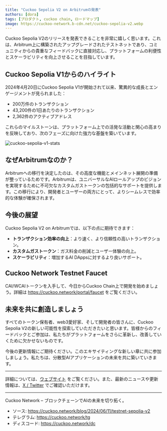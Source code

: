 ```yaml
---
title: "Cuckoo Sepolia V2 on Arbitrumの発表"
authors: [dora]
tags: [プロダクト, cuckoo chain, ロードマップ]
image: https://cuckoo-network.b-cdn.net/cuckoo-sepolia-v2.webp
---
```

Cuckoo Sepolia V2のリリースを発表できることを非常に嬉しく思います。これは、Arbitrum上に構築されたアップグレードされたテストネットであり、コミュニティからの貴重なフィードバックに直接対応し、プラットフォームの利便性とスケーラビリティを向上させることを目指しています。

## Cuckoo Sepolia V1からのハイライト

2024年4月20日にCuckoo Sepolia V1が開始されて以来、驚異的な成長とエンゲージメントが見られました：
- 200万件のトランザクション
- 43,200件の1日あたりのトランザクション
- 2,362件のアクティブアドレス

これらのマイルストーンは、プラットフォーム上での活発な活動と関心の高まりを反映しており、次のフェーズに向けた強力な基盤を築いています。

![cuckoo-sepolia-v1-stats](https://cuckoo-network.b-cdn.net/cuckoo-sepolia-v1-stats.webp "cuckoo sepolia v1 stats")

## なぜArbitrumなのか？

Arbitrumへの移行を決定したのは、その高度な機能とメインネット展開の準備が整っているためです。Arbitrumは、ユニバーサルなAIロールアップのビジョンを実現するために不可欠なカスタムガストークンの包括的なサポートを提供します。この移行により、開発者とユーザーの両方にとって、よりシームレスで効率的な体験が確保されます。

## 今後の展望

Cuckoo Sepolia V2 on Arbitrumでは、以下の点に期待できます：
- **トランザクション効率の向上**：より速く、より信頼性の高いトランザクション。
- **カスタムガストークン**：ガス料金の削減とユーザー体験の向上。
- **スケーラビリティ**：増加するAI DAppsに対するより良いサポート。

## Cuckoo Network Testnet Faucet

CAI/WCAIトークンを入手して、今日からCuckoo Chain上で開発を始めましょう。詳細は https://cuckoo.network/portal/faucet をご覧ください。

## 未来を共に創造しましょう

すべてのトークン保有者、web3愛好家、そして開発者の皆さんに、Cuckoo Sepolia V2の新しい可能性を探索していただきたいと思います。皆様からのフィードバックとご参加は、私たちがプラットフォームをさらに革新し、改善していくために欠かせないものです。

今後の更新情報にご期待ください。このエキサイティングな新しい章に共に参加しましょう。私たちは、分散型AIアプリケーションの未来を共に築いていきます。

---

詳細については、[ウェブサイト](https://cuckoo.network) をご覧ください。また、最新のニュースや更新情報は、[X / Twitter](https://cuckoo.network/x) でご確認いただけます。

---

Cuckoo Network – ブロックチェーンでAIの未来を切り拓く。

- ソース: https://cuckoo.network/blog/2024/06/11/testnet-sepolia-v2
- テレグラム: https://cuckoo.network/tg
- ディスコード: https://cuckoo.network/dc
